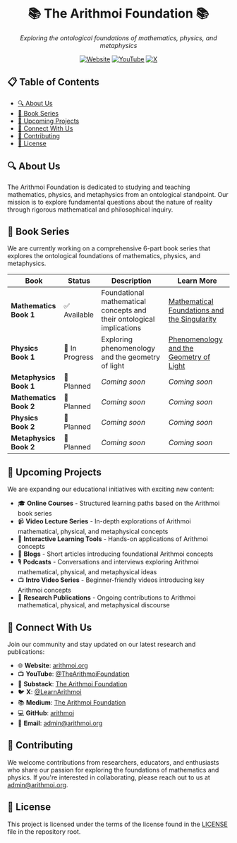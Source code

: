 <div align="center">

<h1> 📚 The Arithmoi Foundation 📚 </h1>

*Exploring the ontological foundations of mathematics, physics, and metaphysics*

[![Website](https://img.shields.io/badge/Website-arithmoi.org-blue)](https://arithmoi.org)
[![YouTube](https://img.shields.io/badge/YouTube-TheArithmoiFoundation-red)](https://www.youtube.com/@TheArithmoiFoundation)
[![X](https://img.shields.io/badge/X-@LearnArithmoi-1DA1F2)](https://x.com/LearnArithmoi)

</div>

<h2> 📋 Table of Contents</h2>

- [🔍 About Us](#-about-us)
- [📖 Book Series](#-book-series)
- [🚀 Upcoming Projects](#-upcoming-projects)
- [🔗 Connect With Us](#-connect-with-us)
- [👥 Contributing](#-contributing)
- [📄 License](#-license)

## 🔍 About Us

The Arithmoi Foundation is dedicated to studying and teaching mathematics, physics, and metaphysics from an ontological standpoint. Our mission is to explore fundamental questions about the nature of reality through rigorous mathematical and philosophical inquiry.

## 📖 Book Series

We are currently working on a comprehensive 6-part book series that explores the ontological foundations of mathematics, physics, and metaphysics.

| Book | Status | Description | Learn More |
|------|--------|-------------|------------|
| **Mathematics Book 1** | ✅ Available | Foundational mathematical concepts and their ontological implications | [Mathematical Foundations and the Singularity](https://arithmoi.org/mathematical-foundations-and-the-singularity) |
| **Physics Book 1** | 🚧 In Progress | Exploring phenomenology and the geometry of light | [Phenomenology and the Geometry of Light](https://arithmoi.org/phenomenology-and-the-geometry-of-light) |
| **Metaphysics Book 1** | 📅 Planned | *Coming soon* | *Coming soon* |
| **Mathematics Book 2** | 📅 Planned | *Coming soon* | *Coming soon* |
| **Physics Book 2** | 📅 Planned | *Coming soon* | *Coming soon* |
| **Metaphysics Book 2** | 📅 Planned | *Coming soon* | *Coming soon* |

## 🚀 Upcoming Projects

We are expanding our educational initiatives with exciting new content:

- 🎓 **Online Courses** - Structured learning paths based on the Arithmoi book series
- 📹 **Video Lecture Series** - In-depth explorations of Arithmoi mathematical, physical, and metaphysical concepts
- 🧮 **Interactive Learning Tools** - Hands-on applications of Arithmoi concepts
- 📝 **Blogs** - Short articles introducing foundational Arithmoi concepts
- 🎙️ **Podcasts** - Conversations and interviews exploring Arithmoi mathematical, physical, and metaphysical ideas
- 📺 **Intro Video Series** - Beginner-friendly videos introducing key Arithmoi concepts
- 🔬 **Research Publications** - Ongoing contributions to Arithmoi mathematical, physical, and metaphysical discourse

## 🔗 Connect With Us

Join our community and stay updated on our latest research and publications:

- 🌐 **Website**: [arithmoi.org](https://arithmoi.org)
- 📺 **YouTube**: [@TheArithmoiFoundation](https://www.youtube.com/@TheArithmoiFoundation)
- 📝 **Substack**: [The Arithmoi Foundation](https://substack.com/@thearithmoifoundation)
- 🐦 **X**: [@LearnArithmoi](https://x.com/LearnArithmoi)
- 📚 **Medium**: [The Arithmoi Foundation](https://medium.com/@thearithmoifoundation)
- 💻 **GitHub**: [arithmoi](https://github.com/arithmoi)
- 📧 **Email**: [admin@arithmoi.org](mailto:admin@arithmoi.org)

## 👥 Contributing

We welcome contributions from researchers, educators, and enthusiasts who share our passion for exploring the foundations of mathematics and physics. If you're interested in collaborating, please reach out to us at [admin@arithmoi.org](mailto:admin@arithmoi.org).

## 📄 License

This project is licensed under the terms of the license found in the [LICENSE](LICENSE) file in the repository root.
